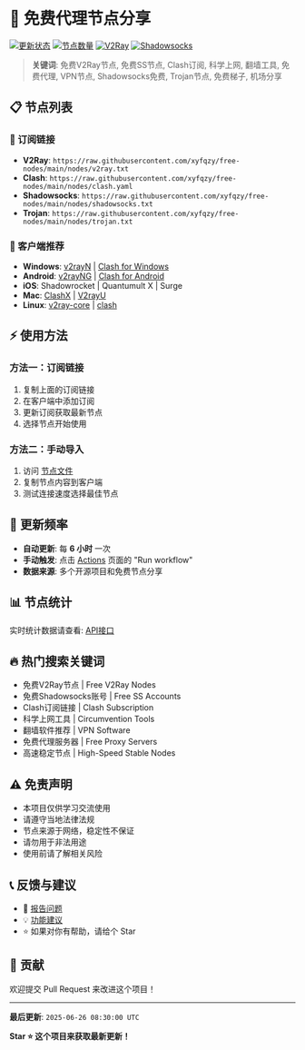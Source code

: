# 🚀 免费代理节点分享

[![更新状态](https://github.com/xyfqzy/free-nodes/actions/workflows/update-nodes.yml/badge.svg)](https://github.com/xyfqzy/free-nodes/actions)
[![节点数量](https://img.shields.io/badge/节点数量-动态更新-brightgreen)](https://github.com/xyfqzy/free-nodes)
[![V2Ray](https://img.shields.io/badge/V2Ray-免费节点-blue)](https://github.com/xyfqzy/free-nodes)
[![Shadowsocks](https://img.shields.io/badge/Shadowsocks-免费-red)](https://github.com/xyfqzy/free-nodes)

> **关键词**: 免费V2Ray节点, 免费SS节点, Clash订阅, 科学上网, 翻墙工具, 免费代理, VPN节点, Shadowsocks免费, Trojan节点, 免费梯子, 机场分享

## 📋 节点列表

### 🔗 订阅链接
- **V2Ray**: `https://raw.githubusercontent.com/xyfqzy/free-nodes/main/nodes/v2ray.txt`
- **Clash**: `https://raw.githubusercontent.com/xyfqzy/free-nodes/main/nodes/clash.yaml`
- **Shadowsocks**: `https://raw.githubusercontent.com/xyfqzy/free-nodes/main/nodes/shadowsocks.txt`
- **Trojan**: `https://raw.githubusercontent.com/xyfqzy/free-nodes/main/nodes/trojan.txt`

### 📱 客户端推荐
- **Windows**: [v2rayN](https://github.com/2dust/v2rayN/releases) | [Clash for Windows](https://github.com/Fndroid/clash_for_windows_pkg/releases)
- **Android**: [v2rayNG](https://github.com/2dust/v2rayNG/releases) | [Clash for Android](https://github.com/Kr328/ClashForAndroid/releases)
- **iOS**: Shadowrocket | Quantumult X | Surge
- **Mac**: [ClashX](https://github.com/yichengchen/clashX/releases) | [V2rayU](https://github.com/yanue/V2rayU/releases)
- **Linux**: [v2ray-core](https://github.com/v2fly/v2ray-core/releases) | [clash](https://github.com/Dreamacro/clash/releases)

## ⚡ 使用方法

### 方法一：订阅链接
1. 复制上面的订阅链接
2. 在客户端中添加订阅
3. 更新订阅获取最新节点
4. 选择节点开始使用

### 方法二：手动导入
1. 访问 [节点文件](https://github.com/xyfqzy/free-nodes/tree/main/nodes)
2. 复制节点内容到客户端
3. 测试连接速度选择最佳节点

## 🔄 更新频率

- **自动更新**: 每 **6 小时** 一次
- **手动触发**: 点击 [Actions](https://github.com/xyfqzy/free-nodes/actions) 页面的 "Run workflow"
- **数据来源**: 多个开源项目和免费节点分享

## 📊 节点统计

实时统计数据请查看: [API接口](https://raw.githubusercontent.com/xyfqzy/free-nodes/main/api/nodes.json)

## 🔥 热门搜索关键词
- 免费V2Ray节点 | Free V2Ray Nodes
- 免费Shadowsocks账号 | Free SS Accounts  
- Clash订阅链接 | Clash Subscription
- 科学上网工具 | Circumvention Tools
- 翻墙软件推荐 | VPN Software
- 免费代理服务器 | Free Proxy Servers
- 高速稳定节点 | High-Speed Stable Nodes

## ⚠️ 免责声明

- 本项目仅供学习交流使用
- 请遵守当地法律法规
- 节点来源于网络，稳定性不保证
- 请勿用于非法用途
- 使用前请了解相关风险

## 📞 反馈与建议

- 🐛 [报告问题](https://github.com/xyfqzy/free-nodes/issues)
- 💡 [功能建议](https://github.com/xyfqzy/free-nodes/discussions)
- ⭐ 如果对你有帮助，请给个 Star

## 🤝 贡献

欢迎提交 Pull Request 来改进这个项目！

---
**最后更新**: `2025-06-26 08:30:00 UTC`

**Star ⭐ 这个项目来获取最新更新！**
